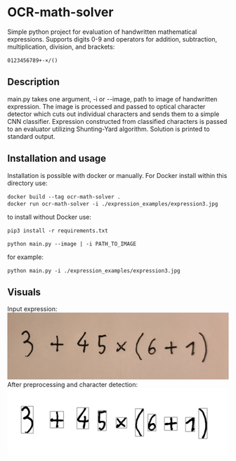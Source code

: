 # OCR-math-solver

Simple python project for evaluation of handwritten mathematical expressions. Supports digits 0-9 and operators for addition, subtraction, multiplication, division, and brackets:
```
0123456789+-×/()
```

## Description
main.py takes one argument, -i or --image, path to image of handwritten expression. The image is processed and passed to optical character detector which cuts out individual characters and sends them to a simple CNN classifier. Expression constructed from classified characters is passed to an evaluator utilizing Shunting-Yard algorithm. Solution is printed to standard output.

## Installation and usage
Installation is possible with docker or manually. For Docker install within this directory use:
```
docker build --tag ocr-math-solver .    
docker run ocr-math-solver -i ./expression_examples/expression3.jpg
```
to install without Docker use:
```
pip3 install -r requirements.txt
```
```
python main.py --image | -i PATH_TO_IMAGE
```
for example:
```
python main.py -i ./expression_examples/expression3.jpg
```

## Visuals
Input expression:  
<img src="expression_examples/expression3.jpg" width="600">  
After preprocessing and character detection:  
<img src="boxed.png" width="600">





